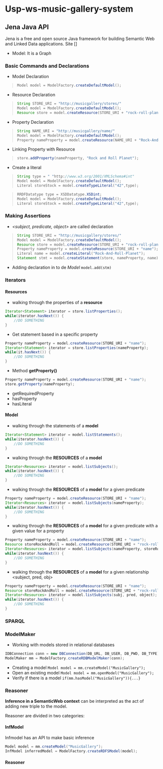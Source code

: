 # Usp-ws-music-gallery-system

## Jena Java API
Jena is a free and open source Java framework for building Semantic Web and Linked Data applications. Site []

* Model: It is a Graph

### Basic Commands and Declarations

* Model Declaration
>```java
> Model model = ModelFactory.createDefaultModel();
>```

* Resource Declaration
>```java
> String STORE_URI = "http://musicgallery/stores/"
> Model model = ModelFactory.createDefaultModel();
> Resource store = model.createResource(STORE_URI + "rock-roll-planet"); 
>```

* Property Declaration
>```java
> String NAME_URI = "http://musicgallery/name/"
> Model model = ModelFactory.createDefaultModel();
> Property nameProperty = model.createResource(NAME_URI + "Rock-And-Roll-Planet"); 
>```

* Linking Property with Resource
>```java
> store.addProperty(nameProperty, "Rock and Roll Planet");
>```

* Create a literal
>```java
> String type = " "http://www.w3.org/2001/XMLSchema#int"
> Model model = ModelFactory.createDefaultModel();
> Literal storeStock = model.createTypeLiteral("42",type); 
>```

>```java
> RRDFDatatype type = XSDDatatype.XSDint;
> Model model = ModelFactory.createDefaultModel();
> Literal storeStock = model.createTypeLiteral("42",type); 
>```

### Making Assertions 

* *<subject, predicate, object>* are called declaration
>```java
> String STORE_URI = "http://musicgallery/stores/"
> Model model = ModelFactory.createDefaultModel();
> Resource store = model.createResource(STORE_URI + "rock-roll-planet");
> Property nameProperty = model.createResource(STORE_URI + "name");
> Literal name = model.createLiteral("Rock-And-Roll-Planet");
> Statement stmt = model.createStatement(store, nameProperty, name)
>```

* Adding declaration in to de *Model*
     `` model.add(stm) ``
     
### Iterators
#### Resources
* walking through the properties of a **resource**
```java
Iterator<Statement> iterator = store.listProperties();
while(iterator.hasNext()) {
    //DO SOMETHING
}
```

* Get statement based in a specific property
```java
Property nameProperty = model.createResource(STORE_URI + "name");
Iterator<Statement> iterator = store.listProperties(nameProperty);
while(it.hasNext()) {
    //DO SOMETHING
}
```

* Method **getProperty()**
```java
Property nameProperty = model.createResource(STORE_URI + "name");
store.getProperty(nameProperty);
```
* getRequiredProperty
* hasProperty
* hasLiteral

#### Model
* walking through the statements of a **model**
```java
Iterator<Statement> iterator = model.listStatements();
while(iterator.hasNext()) {
    //DO SOMETHING
}

```
* walking through the **RESOURCES** of a **model**
```java
Iterator<Resources> iterator = model.listSubjects();
while(iterator.hasNext()) {
    //DO SOMETHING
}
```

* walking through the **RESOURCES** of a **model** for a given predicate
```java
Property nameProperty = model.createResource(STORE_URI + "name");
Iterator<Resources> iterator = model.listSubjects(nameProperty);
while(iterator.hasNext()) {
    //DO SOMETHING
}
```

* walking through the **RESOURCES** of a **model** for a given predicate with a given value for a property
```java
Property nameProperty = model.createResource(STORE_URI + "name");
Resource storeRockAndRoll = model.createResource(STORE_URI + "rock-roll-planet"); 
Iterator<Resources> iterator = model.listSubjects(nameProperty, storeRockAndRoll);
while(iterator.hasNext()) {
    //DO SOMETHING
}
```

* walking through the **RESOURCES** of a **model** for a given relationship <subject, pred, obj>
```java
Property nameProperty = model.createResource(STORE_URI + "name");
Resource storeRockAndRoll = model.createResource(STORE_URI + "rock-roll-planet"); 
Iterator<Resources> iterator = model.listSubjects(subj, pred, object);
while(iterator.hasNext()) {
    //DO SOMETHING
}
```

### SPARQL 

### ModelMaker

* Working with models stored in relational databases
```java
IDBConnection conn = new DBConnection(DB_URL, DB_USER, DB_PWD, DB_TYPE);
ModelMaker mm = ModelFactory.createRDBModelMaker(conn);
```

* Creating a model `Model model = mm.createModel("MusicGallery");`
* Open an existing model `Model model = mm.openModel("MusicGallery");`
* Verify if there is a model `if(mm.hasModel("MusicGallery")){...}`

### Reasoner

**Inference in a SemanticWeb context** can be interpreted as the act of adding new triple to the model.

Reasoner are divided in two categories: 

#### InfModel
Infmodel has an API to make basic inference

```java
Model model = mm.createModel("MusicGallery");
InfModel inferredModel = ModelFactory.createRDFSModel(model);
```

#### Reasoner

```java

```
